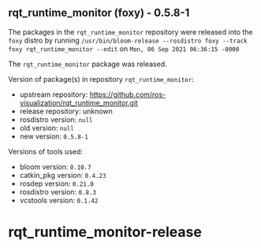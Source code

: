 ## rqt_runtime_monitor (foxy) - 0.5.8-1

The packages in the `rqt_runtime_monitor` repository were released into the `foxy` distro by running `/usr/bin/bloom-release --rosdistro foxy --track foxy rqt_runtime_monitor --edit` on `Mon, 06 Sep 2021 06:36:15 -0000`

The `rqt_runtime_monitor` package was released.

Version of package(s) in repository `rqt_runtime_monitor`:

- upstream repository: https://github.com/ros-visualization/rqt_runtime_monitor.git
- release repository: unknown
- rosdistro version: `null`
- old version: `null`
- new version: `0.5.8-1`

Versions of tools used:

- bloom version: `0.10.7`
- catkin_pkg version: `0.4.23`
- rosdep version: `0.21.0`
- rosdistro version: `0.8.3`
- vcstools version: `0.1.42`


# rqt_runtime_monitor-release
